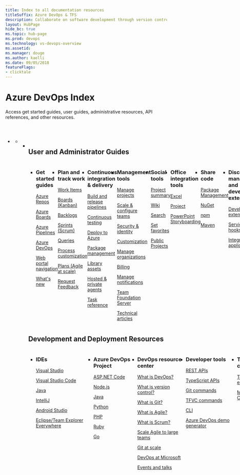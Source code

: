```yaml
---
title: Index to all documentation resources 
titleSuffix: Azure DevOps & TFS
description: Collaborate on software development through version control, work tracking, and continuous integration and delivery with Azure DevOps and Team Foundation Server
layout: HubPage 
hide_bc: true
ms.topic: hub-page
ms.prod: devops 
ms.technology: vs-devops-overview 
ms.assetid:  
ms.manager: douge 
ms.author: kaelli 
ms.date: 09/05/2018
featureFlags:
- clicktale 
---
```


<div id="main" class="v2">
    <div class="container">
        <h1>Azure DevOps Index</h1>
        <p>Access get started guides, user guides, administrative resources, API references, and other resources.</p>
        <p style="height: 30px;">&nbsp;</p>
        <ul class="pivots">
            <li>
                <a href="#index"></a>
                <ul id="index">
                    <li class="panelItem" data-index="0">
                        <a class="singlePanelNavItem selected" style="display: none" href="#indexA" data-linktype="self-bookmark"></a>
                        <ul class="panelContent singlePanelContent" id="indexA" style="margin-top: 0px; display: flex; float: left; border: none;">
                            <li class="fullSpan">
                                <a href="#start"> </a>
                                <h2 style="float: left; display: flex;">User and Administrator Guides</h2>                                
                        	    <a href="#index2"></a>
                                <ul id="index2" class="cardsW cols cols4 panelContent singlePanelContent" style="float: left; display: flex!important;">
                                    <li>
                                        <div class="cardSize">
                                            <div class="cardPadding">
                                                <div class="card">
                                                    <div class="cardText">
                                                        <h3>Get started guides</h3>
                                                        <p><a href="/azure/devops/repos/get-started/index">Azure Repos</a></p>
														<p><a href="/azure/devops/boards/get-started/index">Azure Boards</a></p>
														<p><a href="/azure/devops/pipelines/get-started/pipelines-get-started">Azure Pipelines</a></p>
														<p><a href="/azure/devops/user-guide/index">Azure DevOps</a></p>
														<p><a href="/azure/devops/project/navigation/preview-features">Web portal navigation</a></p>
														<p><a href="/azure/devops/release-notes/index">What's new</a></p>
                                                    </div>
                                                </div>
                                            </div>
                                        </div>
                                    </li>
                                    <li>
                                        <div class="cardSize">
                                            <div class="cardPadding">
                                                <div class="card">
                                                    <div class="cardText">
                                                        <h3>Plan and track work</h3>
                                                        <p><a href="/azure/devops/boards/work-items/index">Work Items</a></p>
														<p><a href="/azure/devops/boards/boards/index">Boards (Kanban)</a></p>
														<p><a href="/azure/devops/boards/backlogs/index">Backlogs</a></p>
														<p><a href="/azure/devops/boards/sprints/index">Sprints (Scrum)</a></p>
														<p><a href="/azure/devops/boards/queries/index">Queries</a></p>
														<p><a href="/azure/devops/organizations/settings/work/inheritance-process-model">Process customization</a></p>
														<p><a href="/azure/devops/boards/plans/index">Plans (Agile at scale)</a></p>
														<p><a href="/azure/devops/project/feedback/index">Request Feedback</a></p>
													</div>
                                                </div>
                                            </div>
                                        </div> 
                                    </li>
                                    <li>
                                        <div class="cardSize">
                                            <div class="cardPadding">
                                                <div class="card">
                                                    <div class="cardText">
                                                        <h3>Continuous integration &amp; delivery</h3>
                                                        <p><a href="/azure/devops/pipelines/index">Build and release pipelines</a></p>
														<p><a href="/azure/devops/pipelines/test/getting-started-with-continuous-testing">Continuous testing</a></p>
														<p><a href="/azure/devops/deploy-azure/index">Deploy to Azure</a></p>
														<p><a href="/azure/devops/artifacts/index">Package management</a></p>
														<p><a href="/azure/devops/pipelines/library/index">Library assets</a></p>
														<p><a href="/azure/devops/pipelines/agents/agents">Hosted &amp; private agents</a></p>
														<p><a href="/azure/devops/pipelines/tasks">Task reference</a></p>
                                                    </div>
                                                </div>
                                            </div>
                                        </div>
                                    </li>
									<li>
                                        <div class="cardSize">
                                            <div class="cardPadding">
                                                <div class="card">
                                                    <div class="cardText">
                                                        <h3>Management tools</h3>
                                                        <p><a href="/azure/devops/organizations/projects/index">Manage projects</a></p>
														<p><a href="/azure/devops/organizations/settings/about-teams-and-settings">Scale &amp; configure teams</a></p>
														<p><a href="/azure/devops/organizations/security/index">Security &amp; identity</a></p>
														<p><a href="/azure/devops/reference/index">Customization</a></p>
														<p><a href="/azure/devops/organizations/accounts/index">Manage organizations</a></p>
														<p><a href="/azure/devops/billing/index">Billing</a></p>
														<p><a href="/azure/devops/notifications/index">Manage notifications</a></p>
														<p><a href="/tfs/index">Team Foundation Server</a></p>
														<p><a href="/azure/devops/articles">Technical articles</a></p>
                                                    </div>
                                                </div>
                                            </div>
                                        </div>
                                    </li>
									<li>
                                        <div class="cardSize">
                                            <div class="cardPadding">
                                                <div class="card">
                                                    <div class="cardText">
                                                        <h3>Social tools</h3>
                                                        <p><a href="/azure/devops/project/wiki/project-vision-status">Project summary</a></p>
														<p><a href="/azure/devops/project/wiki/index">Wiki</a></p>
														<p><a href="/azure/devops/project/search/index">Search</a></p>
														<p><a href="/azure/devops/project/navigation/set-favorites">Set favorites</a></p>
														<p><a href="/azure/devops/organizations/public/index">Public Projects</a></p>
                                                    </div>
                                                </div>
                                            </div>
                                        </div>
                                    </li>
                                    <li>
                                        <div class="cardSize">
                                            <div class="cardPadding">
                                                <div class="card">
                                                    <div class="cardText">
                                                        <h3>Office integration tools</h3>
                                                        <p><a href="/azure/devops/boards/backlogs/office/bulk-add-modify-work-items-excel">Excel</a></p>
														<p><a href="/azure/devops/boards/backlogs/office/create-your-backlog-tasks-using-project">Project</a></p>
														<p><a href="/azure/devops/boards/backlogs/office/storyboard-your-ideas-using-powerpoint">PowerPoint Storyboarding</a></p>
													</div>
                                                </div>
                                            </div>
                                        </div> 
                                    </li>
                                    <li>
                                        <div class="cardSize">
                                            <div class="cardPadding">
                                                <div class="card">
                                                    <div class="cardText">
                                                        <h3>Share code</h3>
                                                        <p><a href="/azure/devops/artifacts/overview">Package Management</a></p>
														<p><a href="/azure/devops/artifacts/get-started-nuget">NuGet</a></p>
														<p><a href="/azure/devops/artifacts/get-started-npm">npm</a></p>
														<p><a href="/azure/devops/artifacts/get-started-maven">Maven</a></p>
                                                    </div>
                                                </div>
                                            </div>
                                        </div>
                                    </li>
									<li>
                                        <div class="cardSize">
                                            <div class="cardPadding">
                                                <div class="card">
                                                    <div class="cardText">
                                                        <h3>Discover, manage, and develop extensions</h3>
                                                        <p><a href="/azure/devops/extend/index">Develop extensions</a></p>
														<a href="/azure/devops/service-hooks/index">Service hooks</a></p>
														<a href="/azure/devops/integrate/index">Integrate applications</a></p>
                                                    </div>
                                                </div>
                                            </div>
                                        </div>
                                    </li>
									<li>
                                        <div class="cardSize">
                                            <div class="cardPadding">
                                                <div class="card">
                                                    <div class="cardText">
                                                        <h3>Analytics</h3>
                                                        <p><a href="/azure/devops/report/dashboards/index">Dashboards</a></p>
														<p><a href="/azure/devops/report/analytics/index">Analytics views</a></p>
														<p><a href="/azure/devops/report/powerbi/index">Power BI</a></p>
														<p><a href="/azure/devops/report/extend-analytics/index">Extend Analytics with OData</a></p>
													</div>
                                                </div>
                                            </div>
                                        </div> 
                                    </li>
                                    <li>
                                        <div class="cardSize">
                                            <div class="cardPadding">
                                                <div class="card">
                                                    <div class="cardText">
                                                        <h3>Source control</h3>
                                                        <p><a href="/azure/devops/repos/git/index">Git repositories</a></p>
														<p><a href="/azure/devops/repos/git/pull-requests-overview">Pull requests</a></p>
														<p><a href="/azure/devops/repos/git/forks-overview">Forks</a></p>
														<p><a href="/azure/devops/repos/git/branch-policies-overview">Branch policies</a></p>
														<p><a href="/azure/devops/repos/tfvc/index">Team Foundation version control</a></p>
                                                    </div>
                                                </div>
                                            </div>
                                        </div>
                                    </li>
									<li>
                                        <div class="cardSize">
                                            <div class="cardPadding">
                                                <div class="card">
                                                    <div class="cardText">
                                                        <h3>Test</h3>
                                                        <p><a href="/azure/devops/test/index">Exploratory &amp; manual testing</a></p>
														<p><a href="/azure/devops/project/feedback/index">Request stakeholder feedback</a></p>
														<p><a href="/azure/devops/pipelines/test/getting-started-with-continuous-testing">Continuous testing</a></p>
														<p><a href="/azure/devops/test/load-test/index">Load testing</a></p>
														<p><a href="/visualstudio/test/unit-test-your-code">Unit &amp; functional testing</a></p>
                                                    </div>
                                                </div>
                                            </div>
                                        </div>
                                    </li>
                                </ul>
                                <p style="height: 20px;">&nbsp;</p>
                                <h2 style="float: left; display: flex;">Development and Deployment Resources</h2> 
								<a href="#index3"></a>
                                <ul id="index3" class="cardsW cols cols4 panelContent singlePanelContent" style="float: left; display: flex!important;">
                                    <li>
                                        <div class="cardSize">
                                            <div class="cardPadding">
                                                <div class="card">
                                                    <div class="cardText">
                                                        <h3>IDEs</h3>
                                                        <p><a href="/visualstudio">Visual Studio</a></p>
														<p><a href="https://code.visualstudio.com/docs">Visual Studio Code</a></p>
														<p><a href="/azure/devops/java/index">Java</a></p>
														<p><a href="/azure/devops/java/download-intellij-plug-in">IntelliJ</a></p>
														<p><a href="/azure/devops/java/download-android-studio-plug-in">Android Studio</a></p>
														<p><a href="/azure/devops/java/download-eclipse-plug-in">Eclipse/Team Explorer Everywhere</a></p>
                                                    </div>
                                                </div>
                                            </div>
                                        </div>
                                    </li>
                                    <li>
                                        <div class="cardSize">
                                            <div class="cardPadding">
                                                <div class="card">
                                                    <div class="cardText">
                                                        <h3>Azure DevOps Project</h3>
                                                        <p><a href="/azure/devops-project/azure-devops-project-aspnet-core">ASP.NET Code</a></p>
														<p><a href="/azure/devops-project/azure-devops-project-nodejs">Node.js</a></p>
														<p><a href="/azure/devops-project/azure-devops-project-java">Java</a></p>
														<p><a href="/azure/devops-project/azure-devops-project-python">Python</a></p>
														<p><a href="/azure/devops-project/azure-devops-project-php">PHP</a></p>
														<p><a href="/azure/devops-project/azure-devops-project-ruby">Ruby</a></p>
														<p><a href="/azure/devops-project/azure-devops-project-go">Go</a></p>
													</div>
                                                </div>
                                            </div>
                                        </div> 
                                    </li>
                                    <li>
                                        <div class="cardSize">
                                            <div class="cardPadding">
                                                <div class="card">
                                                    <div class="cardText">
                                                        <h3>DevOps resource center</h3>
                                                        <p><a href="/azure/devops/learn/what-is-devops">What is DevOps?</a></p>
														<p><a href="/azure/devops/learn/git/what-is-version-control">What is version control?</a></p>
														<p><a href="/azure/devops/learn/git/what-is-git">What is Git?</a></p>
														<p><a href="/azure/devops/learn/agile/what-is-agile">What is Agile?</a></p>
														<p><a href="/azure/devops/learn/agile/what-is-scrum">What is Scrum?</a></p>
														<p><a href="/azure/devops/learn/agile/scale-agile-large-teams">Scale Agile to large teams</a></p>
														<p><a href="/azure/devops/learn/git/git-at-scale">Git at scale</a></p>
														<p><a href="/azure/devops/learn/devops-at-microsoft/">DevOps at Microsoft</a></p>
														<p><a href="/azure/devops/learn/events-and-talks/">Events and talks</a></p>
                                                    </div>
                                                </div>
                                            </div>
                                        </div>
                                    </li>
									<li>
                                        <div class="cardSize">
                                            <div class="cardPadding">
                                                <div class="card">
                                                    <div class="cardText">
                                                        <h3>Developer tools</h3>
                                                        <p><a href="/rest/api/vsts/">REST APIs</a></p>
														<p><a href="https://www.visualstudio.com/docs/integrate/extensions/reference/client/core-sdk">TypeScript APIs</a></p>
														<p><a href="/azure/devops/repos/git/command-prompt">Git commands</a></p>
														<p><a href="/azure/devops/repos/tfvc/use-team-foundation-version-control-commands">TFVC commands</a></p>
														<p><a href="/cli/vsts/overview">CLI</a></p>
														<p><a href="/azure/devops/demo-gen">Azure DevOps demo generator</a></p>
                                                    </div>
                                                </div>
                                            </div>
                                        </div>
                                    </li>
									<li>
                                        <div class="cardSize">
                                            <div class="cardPadding">
                                                <div class="card">
                                                    <div class="cardText">
                                                        <h3>Task-specific clients</h3>
                                                        <p><a href="/azure/devops/test/provide-stakeholder-feedback">Test &amp; Feedback extension</a></p>
														<p><a href="/azure/devops/project/feedback/give-feedback">Microsoft Feedback Client</a></p>
                                                    </div>
                                                </div>
                                            </div>
                                        </div>
                                    </li>
                                    <li>
                                        <div class="cardSize">
                                            <div class="cardPadding">
                                                <div class="card">
                                                    <div class="cardText">
                                                        <h3>Web app deployment</h3>
                                                        <p><a href="/azure/devops/pipelines/targets/webapp">Azure Web App Deployment</a></p>
														<p><a href="/azure/devops/pipelines/apps/cd/deploy-webdeploy-iis-deploygroups">Windows Virtual Machine</a></p>
														<p><a href="/azure/devops/pipelines/apps/cd/deploy-docker-webapp">Azure Web App for Containers</a></p>
													</div>
                                                </div>
                                            </div>
                                        </div> 
                                    </li>
                            </li>
                        </ul>
                    </li>
                </ul>
            </li>
        </ul>
    </div>
</div>